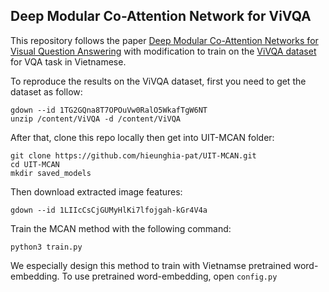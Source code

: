 Deep Modular Co-Attention Network for ViVQA
----

This repository follows the paper [Deep Modular Co-Attention Networks for Visual Question Answering](https://arxiv.org/pdf/1906.10770.pdf) with modification to train on the [ViVQA dataset]() for VQA task in Vietnamese.

To reproduce the results on the ViVQA dataset, first you need to get the dataset as follow:
```
gdown --id 1TG2GQna8T7OPOuVw0RalO5WkafTgW6NT
unzip /content/ViVQA -d /content/ViVQA
```

After that, clone this repo locally then get into UIT-MCAN folder:
```
git clone https://github.com/hieunghia-pat/UIT-MCAN.git
cd UIT-MCAN
mkdir saved_models
```

Then download extracted image features:
```
gdown --id 1LIIcCsCjGUMyHlKi7lfojgah-kGr4V4a
```

Train the MCAN method with the following command:
```
python3 train.py
```

We especially design this method to train with Vietnamse pretrained word-embedding. To use pretrained word-embedding, open `config.py` 